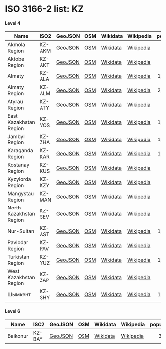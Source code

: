 # ISO 3166-2 list: KZ


#### Level 4
Name | ISO2 | GeoJSON | OSM | Wikidata | Wikipedia | population 
--- | --- | --- | --- | --- | --- | --: 
Akmola Region | KZ-AKM | [GeoJSON](../../geojson/q8/iso2/KZ/KZ-AKM.geojson) | [OSM](https://www.openstreetmap.org/relation/215743) | [Wikidata](https://www.wikidata.org/wiki/Q485056) | [Wikipedia](http://en.wikipedia.org/wiki/ru%3A%D0%90%D0%BA%D0%BC%D0%BE%D0%BB%D0%B8%D0%BD%D1%81%D0%BA%D0%B0%D1%8F%20%D0%BE%D0%B1%D0%BB%D0%B0%D1%81%D1%82%D1%8C) | 733,113
Aktobe Region | KZ-AKT | [GeoJSON](../../geojson/q8/iso2/KZ/KZ-AKT.geojson) | [OSM](https://www.openstreetmap.org/relation/215683) | [Wikidata](https://www.wikidata.org/wiki/Q485437) | [Wikipedia](http://en.wikipedia.org/wiki/ru%3A%D0%90%D0%BA%D1%82%D1%8E%D0%B1%D0%B8%D0%BD%D1%81%D0%BA%D0%B0%D1%8F%20%D0%BE%D0%B1%D0%BB%D0%B0%D1%81%D1%82%D1%8C) | 797,036
Almaty | KZ-ALA | [GeoJSON](../../geojson/q8/iso2/KZ/KZ-ALA.geojson) | [OSM](https://www.openstreetmap.org/relation/2465058) | [Wikidata](https://www.wikidata.org/wiki/Q35493) | [Wikipedia](http://en.wikipedia.org/wiki/ru%3A%D0%90%D0%BB%D0%BC%D0%B0-%D0%90%D1%82%D0%B0) | 1,806,833
Almaty Region | KZ-ALM | [GeoJSON](../../geojson/q8/iso2/KZ/KZ-ALM.geojson) | [OSM](https://www.openstreetmap.org/relation/215718) | [Wikidata](https://www.wikidata.org/wiki/Q186466) | [Wikipedia](http://en.wikipedia.org/wiki/ru%3A%D0%90%D0%BB%D0%BC%D0%B0%D1%82%D0%B8%D0%BD%D1%81%D0%BA%D0%B0%D1%8F%20%D0%BE%D0%B1%D0%BB%D0%B0%D1%81%D1%82%D1%8C) | 2,038,934
Atyrau Region | KZ-ATY | [GeoJSON](../../geojson/q8/iso2/KZ/KZ-ATY.geojson) | [OSM](https://www.openstreetmap.org/relation/214834) | [Wikidata](https://www.wikidata.org/wiki/Q427658) | [Wikipedia](http://en.wikipedia.org/wiki/ru%3A%D0%90%D1%82%D1%8B%D1%80%D0%B0%D1%83%D1%81%D0%BA%D0%B0%D1%8F%20%D0%BE%D0%B1%D0%BB%D0%B0%D1%81%D1%82%D1%8C) | 556,388
East Kazakhstan Region | KZ-VOS | [GeoJSON](../../geojson/q8/iso2/KZ/KZ-VOS.geojson) | [OSM](https://www.openstreetmap.org/relation/215699) | [Wikidata](https://www.wikidata.org/wiki/Q36156) | [Wikipedia](http://en.wikipedia.org/wiki/ru%3A%D0%92%D0%BE%D1%81%D1%82%D0%BE%D1%87%D0%BD%D0%BE-%D0%9A%D0%B0%D0%B7%D0%B0%D1%85%D1%81%D1%82%D0%B0%D0%BD%D1%81%D0%BA%D0%B0%D1%8F%20%D0%BE%D0%B1%D0%BB%D0%B0%D1%81%D1%82%D1%8C) | 1,393,932
Jambyl Region | KZ-ZHA | [GeoJSON](../../geojson/q8/iso2/KZ/KZ-ZHA.geojson) | [OSM](https://www.openstreetmap.org/relation/215722) | [Wikidata](https://www.wikidata.org/wiki/Q486657) | [Wikipedia](http://en.wikipedia.org/wiki/ru%3A%D0%96%D0%B0%D0%BC%D0%B1%D1%8B%D0%BB%D1%81%D0%BA%D0%B0%D1%8F%20%D0%BE%D0%B1%D0%BB%D0%B0%D1%81%D1%82%D1%8C) | 1,071,645
Karaganda Region | KZ-KAR | [GeoJSON](../../geojson/q8/iso2/KZ/KZ-KAR.geojson) | [OSM](https://www.openstreetmap.org/relation/215776) | [Wikidata](https://www.wikidata.org/wiki/Q485429) | [Wikipedia](http://en.wikipedia.org/wiki/ru%3A%D0%9A%D0%B0%D1%80%D0%B0%D0%B3%D0%B0%D0%BD%D0%B4%D0%B8%D0%BD%D1%81%D0%BA%D0%B0%D1%8F%20%D0%BE%D0%B1%D0%BB%D0%B0%D1%81%D1%82%D1%8C) | 1,363,638
Kostanay Region | KZ-KUS | [GeoJSON](../../geojson/q8/iso2/KZ/KZ-KUS.geojson) | [OSM](https://www.openstreetmap.org/relation/1288730) | [Wikidata](https://www.wikidata.org/wiki/Q485605) | [Wikipedia](http://en.wikipedia.org/wiki/ru%3A%D0%9A%D0%BE%D1%81%D1%82%D0%B0%D0%BD%D0%B0%D0%B9%D1%81%D0%BA%D0%B0%D1%8F%20%D0%BE%D0%B1%D0%BB%D0%B0%D1%81%D1%82%D1%8C) | 880,227
Kyzylorda Region | KZ-KZY | [GeoJSON](../../geojson/q8/iso2/KZ/KZ-KZY.geojson) | [OSM](https://www.openstreetmap.org/relation/215727) | [Wikidata](https://www.wikidata.org/wiki/Q485322) | [Wikipedia](http://en.wikipedia.org/wiki/ru%3A%D0%9A%D1%8B%D0%B7%D1%8B%D0%BB%D0%BE%D1%80%D0%B4%D0%B8%D0%BD%D1%81%D0%BA%D0%B0%D1%8F%20%D0%BE%D0%B1%D0%BB%D0%B0%D1%81%D1%82%D1%8C) | 727,990
Mangystau Region | KZ-MAN | [GeoJSON](../../geojson/q8/iso2/KZ/KZ-MAN.geojson) | [OSM](https://www.openstreetmap.org/relation/215686) | [Wikidata](https://www.wikidata.org/wiki/Q238931) | [Wikipedia](http://en.wikipedia.org/wiki/ru%3A%D0%9C%D0%B0%D0%BD%D0%B3%D0%B8%D1%81%D1%82%D0%B0%D1%83%D1%81%D0%BA%D0%B0%D1%8F%20%D0%BE%D0%B1%D0%BB%D0%B0%D1%81%D1%82%D1%8C) | 596,706
North Kazakhstan Region | KZ-SEV | [GeoJSON](../../geojson/q8/iso2/KZ/KZ-SEV.geojson) | [OSM](https://www.openstreetmap.org/relation/215760) | [Wikidata](https://www.wikidata.org/wiki/Q485088) | [Wikipedia](http://en.wikipedia.org/wiki/ru%3A%D0%A1%D0%B5%D0%B2%D0%B5%D1%80%D0%BE-%D0%9A%D0%B0%D0%B7%D0%B0%D1%85%D1%81%D1%82%D0%B0%D0%BD%D1%81%D0%BA%D0%B0%D1%8F%20%D0%BE%D0%B1%D0%BB%D0%B0%D1%81%D1%82%D1%8C) | 579,403
Nur-Sultan | KZ-AST | [GeoJSON](../../geojson/q8/iso2/KZ/KZ-AST.geojson) | [OSM](https://www.openstreetmap.org/relation/3087155) | [Wikidata](https://www.wikidata.org/wiki/Q1520) | [Wikipedia](http://en.wikipedia.org/wiki/ru%3A%D0%90%D1%81%D1%82%D0%B0%D0%BD%D0%B0) | 1,078,362
Pavlodar Region | KZ-PAV | [GeoJSON](../../geojson/q8/iso2/KZ/KZ-PAV.geojson) | [OSM](https://www.openstreetmap.org/relation/215772) | [Wikidata](https://www.wikidata.org/wiki/Q486144) | [Wikipedia](http://en.wikipedia.org/wiki/ru%3A%D0%9F%D0%B0%D0%B2%D0%BB%D0%BE%D0%B4%D0%B0%D1%80%D1%81%D0%BA%D0%B0%D1%8F%20%D0%BE%D0%B1%D0%BB%D0%B0%D1%81%D1%82%D1%8C) | 
Turkistan Region | KZ-YUZ | [GeoJSON](../../geojson/q8/iso2/KZ/KZ-YUZ.geojson) | [OSM](https://www.openstreetmap.org/relation/215739) | [Wikidata](https://www.wikidata.org/wiki/Q815330) | [Wikipedia](http://en.wikipedia.org/wiki/ru%3A%D0%A2%D1%83%D1%80%D0%BA%D0%B5%D1%81%D1%82%D0%B0%D0%BD%D1%81%D0%BA%D0%B0%D1%8F%20%D0%BE%D0%B1%D0%BB%D0%B0%D1%81%D1%82%D1%8C) | 1,929,000
West Kazakhstan Region | KZ-ZAP | [GeoJSON](../../geojson/q8/iso2/KZ/KZ-ZAP.geojson) | [OSM](https://www.openstreetmap.org/relation/215441) | [Wikidata](https://www.wikidata.org/wiki/Q486007) | [Wikipedia](http://en.wikipedia.org/wiki/ru%3A%D0%97%D0%B0%D0%BF%D0%B0%D0%B4%D0%BD%D0%BE-%D0%9A%D0%B0%D0%B7%D0%B0%D1%85%D1%81%D1%82%D0%B0%D0%BD%D1%81%D0%BA%D0%B0%D1%8F%20%D0%BE%D0%B1%D0%BB%D0%B0%D1%81%D1%82%D1%8C) | 618,261
Шымкент | KZ-SHY | [GeoJSON](../../geojson/q8/iso2/KZ/KZ-SHY.geojson) | [OSM](https://www.openstreetmap.org/relation/3389772) | [Wikidata](https://www.wikidata.org/wiki/Q485496) | [Wikipedia](http://en.wikipedia.org/wiki/ru%3A%D0%A8%D1%8B%D0%BC%D0%BA%D0%B5%D0%BD%D1%82) | 1,018,974


#### Level 6
Name | ISO2 | GeoJSON | OSM | Wikidata | Wikipedia | population 
--- | --- | --- | --- | --- | --- | --: 
Baikonur | KZ-BAY | [GeoJSON](../../geojson/q8/iso2/KZ/KZ-BAY.geojson) | [OSM](https://www.openstreetmap.org/relation/5295657) | [Wikidata](https://www.wikidata.org/wiki/Q165413) | [Wikipedia](http://en.wikipedia.org/wiki/kk%3A%D0%91%D0%B0%D0%B9%D2%9B%D0%BE%D2%A3%D1%8B%D1%80%20%28%D2%9B%D0%B0%D0%BB%D0%B0%29) | 39,161
